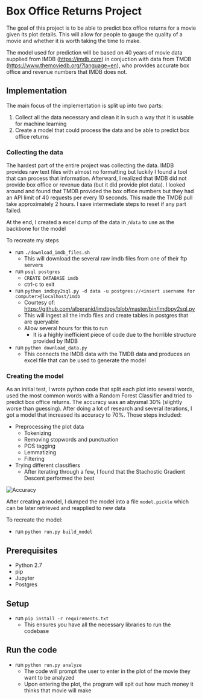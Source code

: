 # Box Office Returns Project

The goal of this project is to be able to predict box office returns for a movie given its plot details. This will allow for people to gauge the quality of a movie and whether it is worth taking the time to make.

The model used for prediction will be based on 40 years of movie data supplied from IMDB (https://imdb.com) in conjuction with data from TMDB (https://www.themoviedb.org/?language=en), who provides accurate box office and revenue numbers that IMDB does not.

## Implementation

The main focus of the implementation is split up into two parts:

1) Collect all the data necessary and clean it in such a way that it is usable for machine learning
2) Create a model that could process the data and be able to predict box office returns

### Collecting the data

The hardest part of the entire project was collecting the data. IMDB provides raw text files with almost no formatting but luckily I found a tool that can process that information. Afterward, I realized that IMDB did not provide box office or revenue data (but it did provide plot data). I looked around and found that TMDB provided the box office numbers but they had an API limit of 40 requests per every 10 seconds. This made the TMDB pull take approximately 2 hours. I save intermediate steps to reset if any part failed.

At the end, I created a excel dump of the data in `/data` to use as the backbone for the model

To recreate my steps
- run `./download_imdb_files.sh`
  - This will download the several raw imdb files from one of their ftp servers
- run `psql postgres`
  - `CREATE DATABASE imdb`
  - ctrl-c to exit
- run `python imdbpy2sql.py -d data -u postgres://<insert username for computer>@localhost/imdb`
  - Courtesy of: https://github.com/alberanid/imdbpy/blob/master/bin/imdbpy2sql.py
  - This will ingest all the imdb files and create tables in postgres that are queryable
  - Allow several hours for this to run
    - It is a highly inefficient piece of code due to the horrible structure provided by IMDB
- run `python download_data.py`
  - This connects the IMDB data with the TMDB data and produces an excel file that can be used to generate the model

### Creating the model

As an initial test, I wrote python code that split each plot into several words, used the most common words with a Random Forest Classifier and tried to predict box office returns. The accuracy was an abysmal 30% (slightly worse than guessing). After doing a lot of research and several iterations, I got a model that increased its accuracy to 70%. Those steps included:
 - Preprocessing the plot data
   - Tokenizing
   - Removing stopwords and punctuation
   - POS tagging
   - Lemmatizing
   - Filtering
 - Trying different classifiers
   - After iterating through a few, I found that the Stachostic Gradient Descent performed the best

![Accuracy](https://i.imgur.com/ADxhZxc.png)

After creating a model, I dumped the model into a file `model.pickle` which can be later retrieved and reapplied to new data

To recreate the model:
- run `python run.py build_model`

## Prerequisites
- Python 2.7
- pip
- Jupyter
- Postgres

## Setup
- run `pip install -r requirements.txt`
  - This ensures you have all the necessary libraries to run the codebase

## Run the code
- run `python run.py analyze`
  - The code will prompt the user to enter in the plot of the movie they want to be analyzed
  - Upon entering the plot, the program will spit out how much money it thinks that movie will make
